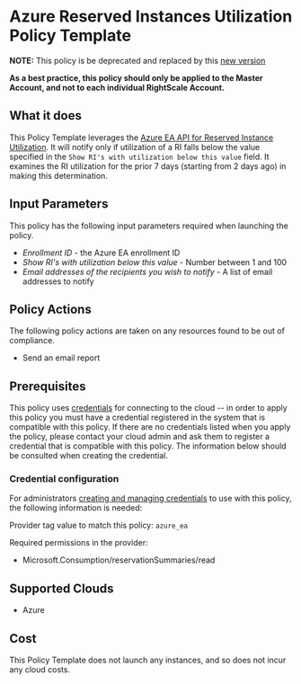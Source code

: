 # Azure Reserved Instances Utilization Policy Template

**NOTE:** This policy is be deprecated and replaced by this [new version](../mca_utilization)

**As a best practice, this policy should only be applied to the Master Account, and not to each individual RightScale Account.**

## What it does

This Policy Template leverages the [Azure EA API for Reserved Instance Utilization](https://docs.microsoft.com/en-us/rest/api/billing/enterprise/billing-enterprise-api-reserved-instance-usage#request-for--reserved-instance-usage-summary). It will notify only if utilization of a RI falls below the value specified in the `Show RI's with utilization below this value` field. It examines the RI utilization for the prior 7 days (starting from 2 days ago) in making this determination.

## Input Parameters

This policy has the following input parameters required when launching the policy.

- *Enrollment ID* - the Azure EA enrollment ID
- *Show RI's with utilization below this value* - Number between 1 and 100
- *Email addresses of the recipients you wish to notify* - A list of email addresses to notify

## Policy Actions

The following policy actions are taken on any resources found to be out of compliance.

- Send an email report

## Prerequisites

This policy uses [credentials](https://docs.flexera.com/flexera/EN/Automation/ManagingCredentialsExternal.htm)
for connecting to the cloud -- in order to apply this policy you must have a credential registered in the system that is compatible with this policy. If there are no
credentials listed when you apply the policy, please contact your cloud admin and ask them to register a credential that is compatible with this policy. The information below should be consulted when creating the credential.

### Credential configuration

For administrators [creating and managing credentials](https://docs.flexera.com/flexera/EN/Automation/ManagingCredentialsExternal.htm) to use with this policy, the following information is needed:

Provider tag value to match this policy: `azure_ea`

Required permissions in the provider:

- Microsoft.Consumption/reservationSummaries/read

## Supported Clouds

- Azure

## Cost

This Policy Template does not launch any instances, and so does not incur any cloud costs.
